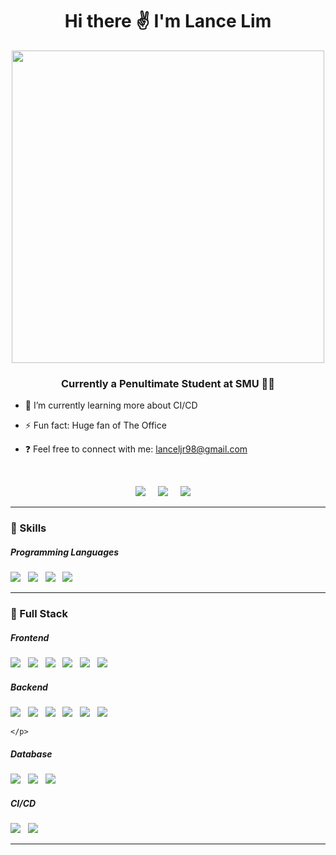 <h1 align='center'> Hi there ✌️ I'm Lance Lim</h1>

<div align="center">
    <img src="https://i.pinimg.com/originals/e4/26/70/e426702edf874b181aced1e2fa5c6cde.gif" align="center" height="" width="500" />
</div>  


### <div align="center"> Currently a Penultimate Student at SMU 👨‍💻</div>  
  

- 🌱 I’m currently learning more about CI/CD   
  

- ⚡ Fun fact: Huge fan of The Office  
  

- ❓ Feel free to connect with me: lanceljr98@gmail.com   
  

<br/>  

<p align='center'>
	<a href="https://facebook.com/lanceljr"><img src="https://img.shields.io/badge/tumblr-%231DA1F2.svg?&style=for-the-badge&logo=tumblr&logoColor=white" /></a>&nbsp;&nbsp;&nbsp;&nbsp;
	<a href="https://www.linkedin.com/in/lanceljr/"><img src="https://img.shields.io/badge/linkedin-%230077B5.svg?&style=for-the-badge&logo=linkedin&logoColor=white" /></a>&nbsp;&nbsp;&nbsp;&nbsp;
	<a href="mailto:lanceljr98@gmail.com"><img src="https://img.shields.io/badge/gmail-%23D14836.svg?&style=for-the-badge&logo=gmail&logoColor=white" /></a>&nbsp;&nbsp;&nbsp;&nbsp;
</p>

<hr>


<h3>🚀 Skills</h3>
	<h5>Programming Languages</h5>
	<p align='left'>
    		<img src="https://img.shields.io/badge/Javascript-F7DF1E?style=for-the-badge&logo=Javascript&logoColor=white" />&nbsp;&nbsp;
            <img src="https://img.shields.io/badge/Typescript-3178C6?style=for-the-badge&logo=Typescript&logoColor=white" />&nbsp;&nbsp;
            <img src="https://img.shields.io/badge/Python-3776AB?style=for-the-badge&logo=Python&logoColor=white" />&nbsp;&nbsp;
            <img src="https://img.shields.io/badge/PHP-777BB4?style=for-the-badge&logo=PHP&logoColor=white" />&nbsp;&nbsp;
	</p>

<hr>


<h3>🔭  Full Stack </h3>
<h5>Frontend</h5>
	<p align='left'>
		<img src="https://img.shields.io/badge/React-20232A?style=for-the-badge&logo=react&logoColor=61DAFB" />&nbsp;&nbsp;
        <img src="https://img.shields.io/badge/Vue.JS-4FC08D?style=for-the-badge&logo=vue.js&logoColor=white" />&nbsp;&nbsp;
		<img src="https://img.shields.io/badge/html5%20-%23e34f26.svg?&style=for-the-badge&logo=html5&logoColor=white" />&nbsp;&nbsp;
		<img src="https://img.shields.io/badge/Bootstrap-563D7C?style=for-the-badge&logo=bootstrap&logoColor=white">&nbsp;&nbsp;
        <img src="https://img.shields.io/badge/MUI-007FFF?style=for-the-badge&logo=MUIL&logoColor=white" />&nbsp;&nbsp;
        <img src="https://img.shields.io/badge/sass%20-%23cc6699.svg?&style=for-the-badge&logo=sass&logoColor=white" />&nbsp;&nbsp;
	</p>
<h5>Backend</h5>
	<p align='left'>
		<img src="https://img.shields.io/badge/express.js-%23404d59.svg?style=for-the-badge&logo=express&logoColor=%2361DAFB" />&nbsp;&nbsp; 
		<img src="https://img.shields.io/badge/NestJS-E0234E?style=for-the-badge&logo=NestJS&logoColor=white" />&nbsp;&nbsp;
		<img src="https://img.shields.io/badge/node.js-6DA55F?style=for-the-badge&logo=node.js&logoColor=white" />&nbsp;&nbsp; 
		<img src="https://img.shields.io/badge/flask-%23000.svg?style=for-the-badge&logo=flask&logoColor=white" />&nbsp;&nbsp; 
        <img src="https://img.shields.io/badge/RabbitMQ-FF6600?style=for-the-badge&logo=RabbitMQ&logoColor=white" />&nbsp;&nbsp;
        <img src="https://img.shields.io/badge/GraphQL-E10098?style=for-the-badge&logo=GraphQL&logoColor=white" />&nbsp;&nbsp;


	</p>
<h5>Database</h5>
	<p align='left'>
    	<img src="https://img.shields.io/badge/mysql-%2300f.svg?style=for-the-badge&logo=mysql&logoColor=white" />&nbsp;&nbsp; 
		<img src="https://img.shields.io/badge/MongoDB-%234ea94b.svg?style=for-the-badge&logo=mongodb&logoColor=white" />&nbsp;&nbsp; 
		<img src="https://img.shields.io/badge/Firebase-FFCA28?style=for-the-badge&logo=Firebase&logoColor=white" />&nbsp;&nbsp;
	</p>
<h5>CI/CD</h5>
	<p align='left'>
		<img src="https://img.shields.io/badge/Docker-2496ED?style=for-the-badge&logo=docker&logoColor=white" />&nbsp;&nbsp; 
		<img src=https://img.shields.io/badge/github%20actions-%232671E5.svg?style=for-the-badge&logo=githubactions&logoColor=white) />&nbsp;&nbsp; 
	</p>


<hr>

